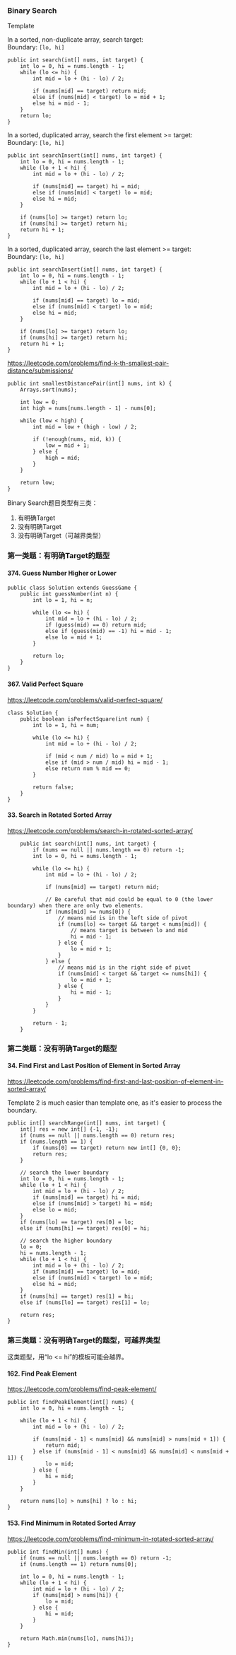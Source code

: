 

### Binary Search

Template

In a sorted, non-duplicate array, search target:  
Boundary: `[lo, hi]`  

```
public int search(int[] nums, int target) {
    int lo = 0, hi = nums.length - 1;
    while (lo <= hi) {
        int mid = lo + (hi - lo) / 2;

        if (nums[mid] == target) return mid;
        else if (nums[mid] < target) lo = mid + 1;
        else hi = mid - 1;
    }
    return lo;
}
```

In a sorted, duplicated array, search the first element >= target:  
Boundary: `[lo, hi]`

```
public int searchInsert(int[] nums, int target) {
    int lo = 0, hi = nums.length - 1;
    while (lo + 1 < hi) {
        int mid = lo + (hi - lo) / 2;

        if (nums[mid] == target) hi = mid;
        else if (nums[mid] < target) lo = mid;
        else hi = mid;
    }
    
    if (nums[lo] >= target) return lo;
    if (nums[hi] >= target) return hi;
    return hi + 1;
}
```

In a sorted, duplicated array, search the last element >= target:  
Boundary: `[lo, hi]`

```
public int searchInsert(int[] nums, int target) {
    int lo = 0, hi = nums.length - 1;
    while (lo + 1 < hi) {
        int mid = lo + (hi - lo) / 2;

        if (nums[mid] == target) lo = mid;
        else if (nums[mid] < target) lo = mid;
        else hi = mid;
    }
    
    if (nums[lo] >= target) return lo;
    if (nums[hi] >= target) return hi;
    return hi + 1;
}
```


https://leetcode.com/problems/find-k-th-smallest-pair-distance/submissions/

```
public int smallestDistancePair(int[] nums, int k) {
    Arrays.sort(nums);

    int low = 0;
    int high = nums[nums.length - 1] - nums[0];

    while (low < high) {
        int mid = low + (high - low) / 2;

        if (!enough(nums, mid, k)) {
            low = mid + 1;
        } else {
            high = mid;
        }
    }

    return low;
}
```

Binary Search题目类型有三类：
1. 有明确Target
2. 没有明确Target
3. 没有明确Target（可越界类型）

### 第一类题：有明确Target的题型

#### 374. Guess Number Higher or Lower

```
public class Solution extends GuessGame {
    public int guessNumber(int n) {
        int lo = 1, hi = n;
        
        while (lo <= hi) {
            int mid = lo + (hi - lo) / 2;
            if (guess(mid) == 0) return mid;
            else if (guess(mid) == -1) hi = mid - 1;
            else lo = mid + 1;
        }
        
        return lo;
    }
}
```


#### 367. Valid Perfect Square
https://leetcode.com/problems/valid-perfect-square/

```
class Solution {
    public boolean isPerfectSquare(int num) {
        int lo = 1, hi = num;
        
        while (lo <= hi) {
            int mid = lo + (hi - lo) / 2;
            
            if (mid < num / mid) lo = mid + 1;
            else if (mid > num / mid) hi = mid - 1;
            else return num % mid == 0;
        }
        
        return false;
    }
}
```

#### 33. Search in Rotated Sorted Array
https://leetcode.com/problems/search-in-rotated-sorted-array/

```
    public int search(int[] nums, int target) {
        if (nums == null || nums.length == 0) return -1;
        int lo = 0, hi = nums.length - 1;
        
        while (lo <= hi) {
            int mid = lo + (hi - lo) / 2;
            
            if (nums[mid] == target) return mid;
            
            // Be careful that mid could be equal to 0 (the lower boundary) when there are only two elements.
            if (nums[mid] >= nums[0]) {
                // means mid is in the left side of pivot
                if (nums[lo] <= target && target < nums[mid]) {
                    // means target is between lo and mid
                    hi = mid - 1;
                } else {
                    lo = mid + 1;
                }
            } else {
                // means mid is in the right side of pivot
                if (nums[mid] < target && target <= nums[hi]) {
                    lo = mid + 1;
                } else {
                    hi = mid - 1;
                }
            }
        }
        
        return - 1;
    }
```

### 第二类题：没有明确Target的题型

#### 34. Find First and Last Position of Element in Sorted Array
https://leetcode.com/problems/find-first-and-last-position-of-element-in-sorted-array/

Template 2 is much easier than template one, as it's easier to process the boundary.

```
public int[] searchRange(int[] nums, int target) {
    int[] res = new int[] {-1, -1};
    if (nums == null || nums.length == 0) return res;
    if (nums.length == 1) {
        if (nums[0] == target) return new int[] {0, 0};
        return res;
    }

    // search the lower boundary
    int lo = 0, hi = nums.length - 1;
    while (lo + 1 < hi) {
        int mid = lo + (hi - lo) / 2;
        if (nums[mid] == target) hi = mid;
        else if (nums[mid] > target) hi = mid;
        else lo = mid;
    }
    if (nums[lo] == target) res[0] = lo;
    else if (nums[hi] == target) res[0] = hi;

    // search the higher boundary
    lo = 0;
    hi = nums.length - 1;
    while (lo + 1 < hi) {
        int mid = lo + (hi - lo) / 2;
        if (nums[mid] == target) lo = mid;
        else if (nums[mid] < target) lo = mid;
        else hi = mid;
    }
    if (nums[hi] == target) res[1] = hi;
    else if (nums[lo] == target) res[1] = lo;

    return res;
}
```

### 第三类题：没有明确Target的题型，可越界类型

这类题型，用“lo <= hi”的模板可能会越界。

#### 162. Find Peak Element
https://leetcode.com/problems/find-peak-element/

```
public int findPeakElement(int[] nums) {
    int lo = 0, hi = nums.length - 1;

    while (lo + 1 < hi) {
        int mid = lo + (hi - lo) / 2;

        if (nums[mid - 1] < nums[mid] && nums[mid] > nums[mid + 1]) {
            return mid;
        } else if (nums[mid - 1] < nums[mid] && nums[mid] < nums[mid + 1]) {
            lo = mid;
        } else {
            hi = mid;
        }
    }

    return nums[lo] > nums[hi] ? lo : hi;
}
```

#### 153. Find Minimum in Rotated Sorted Array
https://leetcode.com/problems/find-minimum-in-rotated-sorted-array/
```
public int findMin(int[] nums) {
    if (nums == null || nums.length == 0) return -1;
    if (nums.length == 1) return nums[0];

    int lo = 0, hi = nums.length - 1;
    while (lo + 1 < hi) {
        int mid = lo + (hi - lo) / 2;
        if (nums[mid] > nums[hi]) {
            lo = mid;
        } else {
            hi = mid;
        }
    }

    return Math.min(nums[lo], nums[hi]);
}
```
